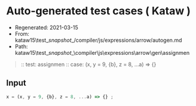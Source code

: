 # Auto-generated test cases ( Kataw )
- Regenerated: 2021-03-15
- From: kataw15\test\__snapshot__/compiler/js/expressions/arrow/autogen.md
- Path: kataw15\test\__snapshot__\compiler\js\expressions\arrow\gen\assignmen
> :: test: assignmen
> :: case: (x, y = 9, {b}, z = 8, ...a) => {}
## Input

`````js
x = (x, y = 9, {b}, z = 8, ...a) => {} ;
`````
